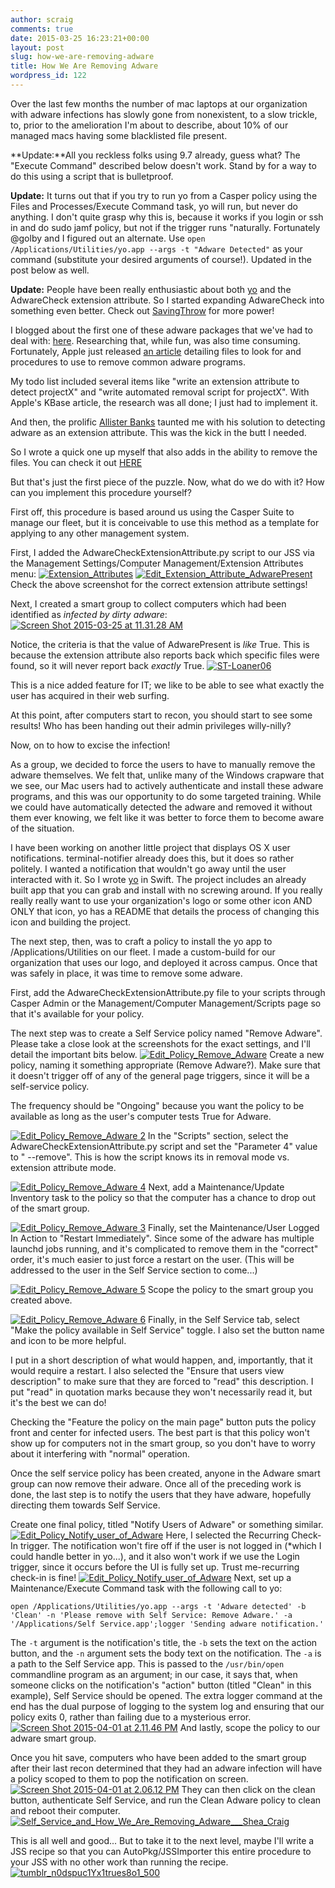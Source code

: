 ```yaml
---
author: scraig
comments: true
date: 2015-03-25 16:23:21+00:00
layout: post
slug: how-we-are-removing-adware
title: How We Are Removing Adware
wordpress_id: 122
---
```


Over the last few months the number of mac laptops at our organization with adware infections has slowly gone from nonexistent, to a slow trickle, to, prior to the amelioration I'm about to describe, about 10% of our managed macs having some blacklisted file present.

**Update:**All you reckless folks using 9.7 already, guess what? The "Execute Command" described below doesn't work. Stand by for a way to do this using a script that is bulletproof.

**Update:** It turns out that if you try to run yo from a Casper policy using the Files and Processes/Execute Command task, yo will run, but never do anything. I don't quite grasp why this is, because it works if you login or ssh in and do sudo jamf policy, but not if the trigger runs "naturally. Fortunately @golby and I figured out an alternate. Use `open /Applications/Utilities/yo.app --args -t "Adware Detected"` as your command (substitute your desired arguments of course!). Updated in the post below as well.

**Update:** People have been really enthusiastic about both [yo](https://github.com/sheagcraig/yo) and the AdwareCheck extension attribute. So I started expanding AdwareCheck into something even better. Check out [SavingThrow](https://github.com/sheagcraig/SavingThrow) for more power!

I blogged about the first one of these adware packages that we've had to deal with: [here](http://labs.da.org/wordpress/sheagcraig/2015/01/21/cleaning-up-stupid-mac-malware-projectx/). Researching that, while fun, was also time consuming. Fortunately, Apple just released [an article](https://support.apple.com/en-us/ht203987) detailing files to look for and procedures to use to remove common adware programs.

My todo list included several items like "write an extension attribute to detect projectX" and "write automated removal script for projectX". With Apple's KBase article, the research was all done; I just had to implement it.

And then, the prolific [Allister Banks](http://krypted.com/wp-content/uploads/2015/03/Allister.gif) taunted me with his solution to detecting adware as an extension attribute. This was the kick in the butt I needed.

So I wrote a quick one up myself that also adds in the ability to remove the files. You can check it out [HERE](https://gist.github.com/sheagcraig/69a473f00ce434fffd5b)

But that's just the first piece of the puzzle. Now, what do we do with it? How can you implement this procedure yourself?

First off, this procedure is based around us using the Casper Suite to manage our fleet, but it is conceivable to use this method as a template for applying to any other management system.

First, I added the AdwareCheckExtensionAttribute.py script to our JSS via the Management Settings/Computer Management/Extension Attributes menu:
[![Extension_Attributes](http://labs.da.org/wordpress/sheagcraig/files/2015/03/Extension_Attributes.png)](http://labs.da.org/wordpress/sheagcraig/files/2015/03/Extension_Attributes.png)
[![Edit_Extension_Attribute_AdwarePresent](http://labs.da.org/wordpress/sheagcraig/files/2015/03/Edit_Extension_Attribute_AdwarePresent.png)](http://labs.da.org/wordpress/sheagcraig/files/2015/03/Edit_Extension_Attribute_AdwarePresent.png)
Check the above screenshot for the correct extension attribute settings!

Next, I created a smart group to collect computers which had been identified as _infected by dirty adware_:
[![Screen Shot 2015-03-25 at 11.31.28 AM](http://labs.da.org/wordpress/sheagcraig/files/2015/03/Screen-Shot-2015-03-25-at-11.31.28-AM.png)](http://labs.da.org/wordpress/sheagcraig/files/2015/03/Screen-Shot-2015-03-25-at-11.31.28-AM.png)

Notice, the criteria is that the value of AdwarePresent is _like_ True. This is because the extension attribute also reports back which specific files were found, so it will never report back _exactly_ True.
[![ST-Loaner06](http://labs.da.org/wordpress/sheagcraig/files/2015/03/ST-Loaner06.png)](http://labs.da.org/wordpress/sheagcraig/files/2015/03/ST-Loaner06.png)

This is a nice added feature for IT; we like to be able to see what exactly the user has acquired in their web surfing.

At this point, after computers start to recon, you should start to see some results! Who has been handing out their admin privileges willy-nilly?

Now, on to how to excise the infection!

As a group, we decided to force the users to have to manually remove the adware themselves. We felt that, unlike many of the Windows crapware that we see, our Mac users had to actively authenticate and install these adware programs, and this was our opportunity to do some targeted training. While we could have automatically detected the adware and removed it without them ever knowing, we felt like it was better to force them to become aware of the situation.

I have been working on another little project that displays OS X user notifications. terminal-notifier already does this, but it does so rather politely. I wanted a notification that wouldn't go away until the user interacted with it. So I wrote [yo](https://github.com/sheagcraig/yo) in Swift. The project includes an already built app that you can grab and install with no screwing around. If you really really really want to use your organization's logo or some other icon AND ONLY that icon, yo has a README that details the process of changing this icon and building the project.

The next step, then, was to craft a policy to install the yo app to /Applications/Utilities on our fleet. I made a custom-build for our organization that uses our logo, and deployed it across campus. Once that was safely in place, it was time to remove some adware.

First, add the AdwareCheckExtensionAttribute.py file to your scripts through Casper Admin or the Management/Computer Management/Scripts page so that it's available for your policy.

The next step was to create a Self Service policy named "Remove Adware". Please take a close look at the screenshots for the exact settings, and I'll detail the important bits below.
[![Edit_Policy_Remove_Adware](http://labs.da.org/wordpress/sheagcraig/files/2015/03/Edit_Policy_Remove_Adware.png)](http://labs.da.org/wordpress/sheagcraig/files/2015/03/Edit_Policy_Remove_Adware.png)
Create a new policy, naming it something appropriate (Remove Adware?). Make sure that it doesn't trigger off of any of the general page triggers, since it will be a self-service policy.

The frequency should be "Ongoing" because you want the policy to be available as long as the user's computer tests True for Adware.

[![Edit_Policy_Remove_Adware 2](http://labs.da.org/wordpress/sheagcraig/files/2015/03/Edit_Policy_Remove_Adware-2.png)](http://labs.da.org/wordpress/sheagcraig/files/2015/03/Edit_Policy_Remove_Adware-2.png)
In the "Scripts" section, select the AdwareCheckExtensionAttribute.py script and set the "Parameter 4" value to "
--remove". This is how the script knows its in removal mode vs. extension attribute mode.

[![Edit_Policy_Remove_Adware 4](http://labs.da.org/wordpress/sheagcraig/files/2015/03/Edit_Policy_Remove_Adware-4.png)](http://labs.da.org/wordpress/sheagcraig/files/2015/03/Edit_Policy_Remove_Adware-4.png)
Next, add a Maintenance/Update Inventory task to the policy so that the computer has a chance to drop out of the smart group.

[![Edit_Policy_Remove_Adware 3](http://labs.da.org/wordpress/sheagcraig/files/2015/03/Edit_Policy_Remove_Adware-3.png)](http://labs.da.org/wordpress/sheagcraig/files/2015/03/Edit_Policy_Remove_Adware-3.png)
Finally, set the Maintenance/User Logged In Action to "Restart Immediately". Since some of the adware has multiple launchd jobs running, and it's complicated to remove them in the "correct" order, it's much easier to just force a restart on the user. (This will be addressed to the user in the Self Service section to come...)

[![Edit_Policy_Remove_Adware 5](http://labs.da.org/wordpress/sheagcraig/files/2015/03/Edit_Policy_Remove_Adware-5.png)](http://labs.da.org/wordpress/sheagcraig/files/2015/03/Edit_Policy_Remove_Adware-5.png)
Scope the policy to the smart group you created above.

[![Edit_Policy_Remove_Adware 6](http://labs.da.org/wordpress/sheagcraig/files/2015/03/Edit_Policy_Remove_Adware-6.png)](http://labs.da.org/wordpress/sheagcraig/files/2015/03/Edit_Policy_Remove_Adware-6.png)
Finally, in the Self Service tab, select "Make the policy available in Self Service" toggle. I also set the button name and icon to be more helpful.

I put in a short description of what would happen, and, importantly, that it would require a restart. I also selected the "Ensure that users view description" to make sure that they are forced to "read" this description. I put "read" in quotation marks because they won't necessarily read it, but it's the best we can do!

Checking the "Feature the policy on the main page" button puts the policy front and center for infected users. The best part is that this policy won't show up for computers not in the smart group, so you don't have to worry about it interfering with "normal" operation.

Once the self service policy has been created, anyone in the Adware smart group can now remove their adware. Once all of the preceding work is done, the last step is to notify the users that they have adware, hopefully directing them towards Self Service.

Create one final policy, titled "Notify Users of Adware" or something similar.
[![Edit_Policy_Notify_user_of_Adware](http://labs.da.org/wordpress/sheagcraig/files/2015/03/Edit_Policy_Notify_user_of_Adware1.png)](http://labs.da.org/wordpress/sheagcraig/files/2015/03/Edit_Policy_Notify_user_of_Adware1.png)
Here, I selected the Recurring Check-In trigger. The notification won't fire off if the user is not logged in (*which I could handle better in yo...), and it also won't work if we use the Login trigger, since it occurs before the UI is fully set up. Trust me-recurring check-in is fine!
[![Edit_Policy_Notify_user_of_Adware](http://labs.da.org/wordpress/sheagcraig/files/2015/03/Edit_Policy_Notify_user_of_Adware.png)](http://labs.da.org/wordpress/sheagcraig/files/2015/03/Edit_Policy_Notify_user_of_Adware.png)
Next, set up a Maintenance/Execute Command task with the following call to yo:

    
    open /Applications/Utilities/yo.app --args -t 'Adware detected' -b 'Clean' -n 'Please remove with Self Service: Remove Adware.' -a '/Applications/Self Service.app';logger 'Sending adware notification.'


The `-t` argument is the notification's title, the `-b` sets the text on the action button, and the `-n` argument sets the body text on the notification. The `-a` is a path to the Self Service app. This is passed to the `/usr/bin/open` commandline program as an argument; in our case, it says that, when someone clicks on the notification's "action" button (titled "Clean" in this example), Self Service should be opened. The extra logger command at the end has the dual purpose of logging to the system log and ensuring that our policy exits 0, rather than failing due to a mysterious error.
[![Screen Shot 2015-04-01 at 2.11.46 PM](http://labs.da.org/wordpress/sheagcraig/files/2015/03/Screen-Shot-2015-04-01-at-2.11.46-PM.png)](http://labs.da.org/wordpress/sheagcraig/files/2015/03/Screen-Shot-2015-04-01-at-2.11.46-PM.png)
And lastly, scope the policy to our adware smart group.

Once you hit save, computers who have been added to the smart group after their last recon determined that they had an adware infection will have a policy scoped to them to pop the notification on screen.
[![Screen Shot 2015-04-01 at 2.06.12 PM](http://labs.da.org/wordpress/sheagcraig/files/2015/03/Screen-Shot-2015-04-01-at-2.06.12-PM.png)](http://labs.da.org/wordpress/sheagcraig/files/2015/03/Screen-Shot-2015-04-01-at-2.06.12-PM.png)
They can then click on the clean button, authenticate Self Service, and run the Clean Adware policy to clean and reboot their computer.
[![Self_Service_and_How_We_Are_Removing_Adware___Shea_Craig](http://labs.da.org/wordpress/sheagcraig/files/2015/03/Self_Service_and_How_We_Are_Removing_Adware___Shea_Craig.png)](http://labs.da.org/wordpress/sheagcraig/files/2015/03/Self_Service_and_How_We_Are_Removing_Adware___Shea_Craig.png)

This is all well and good... But to take it to the next level, maybe I'll write a JSS recipe so that you can AutoPkg/JSSImporter this entire procedure to your JSS with no other work than running the recipe.
[![tumblr_n0dspuc1Yx1trues8o1_500](http://labs.da.org/wordpress/sheagcraig/files/2015/03/tumblr_n0dspuc1Yx1trues8o1_500.gif)](http://labs.da.org/wordpress/sheagcraig/files/2015/03/tumblr_n0dspuc1Yx1trues8o1_500.gif)

